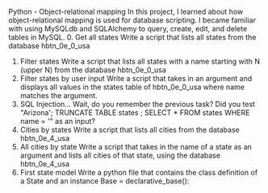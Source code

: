 Python - Object-relational mapping
In this project, I learned about how object-relational mapping is used for database scripting. I became familiar with using MySQLdb and SQLAlchemy to query, create, edit, and delete tables in MySQL.
0. Get all states
Write a script that lists all states from the database hbtn_0e_0_usa
1. Filter states
Write a script that lists all states with a name starting with N (upper N) from the database hbtn_0e_0_usa
2. Filter states by user input
Write a script that takes in an argument and displays all values in the states table of hbtn_0e_0_usa where name matches the argument.
3. SQL Injection...
Wait, do you remember the previous task? Did you test "Arizona'; TRUNCATE TABLE states ; SELECT * FROM states WHERE name = '" as an input?
4. Cities by states
Write a script that lists all cities from the database hbtn_0e_4_usa
5. All cities by state
Write a script that takes in the name of a state as an argument and lists all cities of that state, using the database hbtn_0e_4_usa
6. First state model
Write a python file that contains the class definition of a State and an instance Base = declarative_base():

